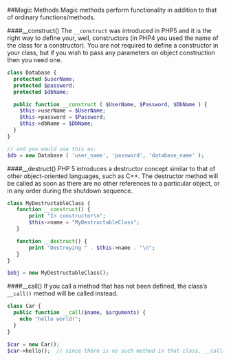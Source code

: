 ##Magic Methods
Magic methods perform functionality in addition to that of ordinary functions/methods.

####__construct()
The ```__construct``` was introduced in PHP5 and it is the right way to define your, well, constructors (in PHP4 you used the name of the class for a constructor). You are not required to define a constructor in your class, but if you wish to pass any parameters on object construction then you need one.
```php
class Database {
  protected $userName;
  protected $password;
  protected $dbName;

  public function __construct ( $UserName, $Password, $DbName ) {
    $this->userName = $UserName;
    $this->password = $Password;
    $this->dbName = $DbName;
  }
}

// and you would use this as:
$db = new Database ( 'user_name', 'password', 'database_name' );
```

####__destruct()
PHP 5 introduces a destructor concept similar to that of other object-oriented languages, such as C++. The destructor method will be called as soon as there are no other references to a particular object, or in any order during the shutdown sequence.
```php
class MyDestructableClass {
   function __construct() {
       print "In constructor\n";
       $this->name = "MyDestructableClass";
   }

   function __destruct() {
       print "Destroying " . $this->name . "\n";
   }
}

$obj = new MyDestructableClass();
```

####__call()
If you call a method that has not been defined, the class’s ```__call()``` method will be called instead.
```php
class Car {
  public function __call($name, $arguments) {
    echo "hello world!";
  }
}

$car = new Car();
$car->hello();  // since there is no such method in that class, __call() will be called.
```
